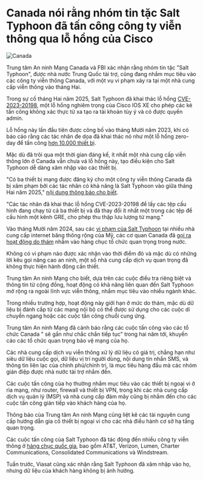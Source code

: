 # Canada nói rằng nhóm tin tặc Salt Typhoon đã tấn công công ty viễn thông qua lỗ hổng của Cisco

![Canada](https://www.bleepstatic.com/content/hl-images/2023/11/20/0_Canada_flag.jpg)

Trung tâm An ninh Mạng Canada và FBI xác nhận rằng nhóm tin tặc "Salt Typhoon", được nhà nước Trung Quốc tài trợ, cũng đang nhắm mục tiêu vào các công ty viễn thông Canada, với một vụ vi phạm xảy ra tại một nhà cung cấp viễn thông vào tháng Hai.

Trong sự cố tháng Hai năm 2025, Salt Typhoon đã khai thác lỗ hổng [CVE-2023-20198](https://nvd.nist.gov/vuln/detail/cve-2023-20198), một lỗ hổng nghiêm trọng của Cisco IOS XE cho phép các kẻ tấn công không xác thực từ xa tạo ra tài khoản tùy ý và có được quyền admin.

Lỗ hổng này lần đầu tiên được công bố vào tháng Mười năm 2023, khi có báo cáo rằng các tác nhân đe dọa đã khai thác nó như một lỗ hổng zero-day để tấn công [hơn 10.000 thiết bị](https://www.bleepingcomputer.com/news/security/over-10-000-cisco-devices-hacked-in-ios-xe-zero-day-attacks/).

Mặc dù đã trôi qua một thời gian đáng kể, ít nhất một nhà cung cấp viễn thông lớn ở Canada vẫn chưa vá lỗ hổng này, tạo điều kiện cho Salt Typhoon dễ dàng xâm nhập vào các thiết bị.

"Có ba thiết bị mạng được đăng ký cho một công ty viễn thông Canada đã bị xâm phạm bởi các tác nhân có khả năng là Salt Typhoon vào giữa tháng Hai năm 2025," [nội dung thông báo cho biết](https://www.ic3.gov/CSA/2025/250620.pdf).

"Các tác nhân đã khai thác lỗ hổng CVE-2023-20198 để lấy các tệp cấu hình đang chạy từ cả ba thiết bị và đã thay đổi ít nhất một trong các tệp để cấu hình một kênh GRE, cho phép thu thập lưu lượng từ mạng."

Vào tháng Mười năm 2024, sau các [vi phạm của Salt Typhoon](https://www.bleepingcomputer.com/news/security/atandt-verizon-reportedly-hacked-to-target-us-govt-wiretapping-platform/) tại nhiều nhà cung cấp internet băng thông rộng của Mỹ, các cơ quan Canada đã [gọi ra hoạt động do thám](https://www.bleepingcomputer.com/news/security/us-says-chinese-hackers-breached-multiple-telecom-providers/) nhắm vào hàng chục tổ chức quan trọng trong nước.

Không có vi phạm nào được xác nhận vào thời điểm đó và mặc dù có những lời kêu gọi nâng cao an ninh, một số nhà cung cấp dịch vụ quan trọng đã không thực hiện hành động cần thiết.

Trung tâm An ninh Mạng cho biết, dựa trên các cuộc điều tra riêng biệt và thông tin từ cộng đồng, hoạt động có khả năng liên quan đến Salt Typhoon mở rộng ra ngoài lĩnh vực viễn thông, nhắm mục tiêu vào nhiều ngành khác.

Trong nhiều trường hợp, hoạt động này giới hạn ở mức do thám, mặc dù dữ liệu bị đánh cắp từ các mạng nội bộ có thể được sử dụng cho các cuộc di chuyển ngang hoặc các cuộc tấn công chuỗi cung ứng.

Trung tâm An ninh Mạng đã cảnh báo rằng các cuộc tấn công vào các tổ chức Canada " sẽ gần như chắc chắn tiếp tục" trong hai năm tới, khuyến cáo các tổ chức quan trọng bảo vệ mạng của họ.

Các nhà cung cấp dịch vụ viễn thông xử lý dữ liệu có giá trị, chẳng hạn như siêu dữ liệu cuộc gọi, dữ liệu vị trí người dùng, nội dung tin nhắn SMS, và thông tin liên lạc của chính phủ/chính trị, là mục tiêu hàng đầu mà các nhóm gián điệp được nhà nước tài trợ nhắm đến.

Các cuộc tấn công của họ thường nhắm mục tiêu vào các thiết bị ngoại vi ở rìa mạng, như router, firewall và thiết bị VPN, trong khi các nhà cung cấp dịch vụ quản lý (MSP) và nhà cung cấp đám mây cũng bị nhắm đến cho các cuộc tấn công gián tiếp vào khách hàng của họ.

Thông báo của Trung tâm An ninh Mạng cũng liệt kê các tài nguyên cung cấp hướng dẫn gia cố thiết bị ngoại vi cho các nhà điều hành cơ sở hạ tầng quan trọng.

Các cuộc tấn công của Salt Typhoon đã tác động đến nhiều công ty viễn thông ở [hàng chục quốc gia](https://www.bleepingcomputer.com/news/security/white-house-salt-typhoon-hacked-telcos-in-dozens-of-countries/), bao gồm AT&T, Verizon, Lumen, Charter Communications, Consolidated Communications và Windstream.

Tuần trước, Viasat cũng xác nhận rằng Salt Typhoon đã xâm nhập vào họ, nhưng dữ liệu của khách hàng không bị ảnh hưởng.